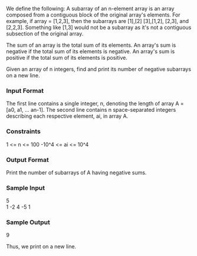 We define the following:
A subarray of an n-element array is an array composed from a contiguous block of the original array's elements. 
For example, if array = [1,2,3], then the subarrays are [1],[2] [3],[1,2], [2,3], and [2,2,3]. 
Something like [1,3] would not be a subarray as it's not a contiguous subsection of the original array.

The sum of an array is the total sum of its elements.
An array's sum is negative if the total sum of its elements is negative.
An array's sum is positive if the total sum of its elements is positive.

Given an array of n integers, find and print its number of negative subarrays on a new line.

### Input Format
The first line contains a single integer, n, denoting the length of array A = [a0, a1, ... an-1].
The second line contains n space-separated integers describing each respective element, ai, in array A.

### Constraints
1 <= n <= 100
-10^4 <= ai <= 10^4

### Output Format
Print the number of subarrays of A having negative sums.

### Sample Input
5  
1 -2 4 -5 1  

### Sample Output
9  









Thus, we print  on a new line.
